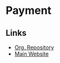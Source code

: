 # Payment

## Links

- [Org. Repository](https://github.com/openMF)
- [Main Website](https://payments.mifos.org)

